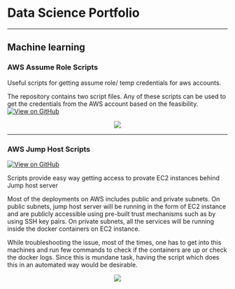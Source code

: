 # Data Science Portfolio
---
## Machine learning

### AWS Assume Role Scripts
Useful scripts for getting assume role/ temp credentials for aws accounts.

The repository contains two script files. Any of these scripts can be used to get the credentials from the AWS account based on the feasibility.
[![View on GitHub](https://img.shields.io/badge/GitHub-View_on_GitHub-blue?logo=GitHub)](https://github.com/mahesh031/aws-assume-role-scripts)

<center><img src="images/fraud_detection.jpg"/></center>


---
### AWS Jump Host Scripts

[![View on GitHub](https://img.shields.io/badge/GitHub-View_on_GitHub-blue?logo=GitHub)](https://github.com/mahesh031/aws-jump-host-scripts)

Scripts provide easy way getting access to provate EC2 instances behind Jump host server

Most of the deployments on AWS includes public and private subnets.
On public subnets, jump host server will be running in the form of EC2 instance and are publicly accessible using pre-built trust mechanisms such as by using SSH key pairs.
On private subnets, all the services will be running inside the docker containers on EC2 instance.

While troubleshooting the issue, most of the times, one has to get into this machines and run few commands to check if the containers are up or check the docker logs. Since this is mundane task, having the script which does this in an automated way would be desirable.

<center><img src="images/financial_modeling.jpg"/></center>



